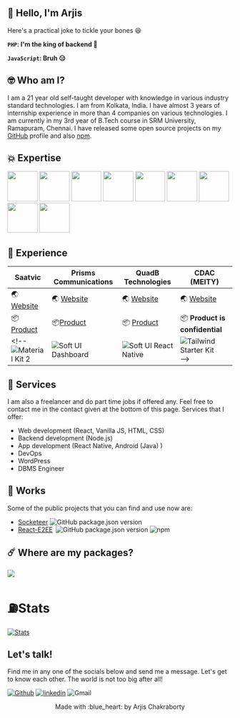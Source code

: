 ## :wave: Hello, I'm Arjis

Here's a practical joke to tickle your bones :laughing:

__```PHP```: I'm the king of backend 👑__

__```JavaScript```: Bruh 😑__


## :nerd_face: Who am I?

I am a 21 year old self-taught developer with knowledge in various industry standard technologies. I am from Kolkata, India. I have almost 3 years of internship experience in more than 4 companies on various technologies. I am currently in my 3rd year of B.Tech course in SRM University, Ramapuram, Chennai. I have released some open source projects on my [GitHub](https://github.com/Arjis2020) profile and also [npm](https://nmpjs.com/~chatereum).

## :boom: Expertise

<p>
  <img src="https://s3.amazonaws.com/creativetim_bucket/tim_static_images/presentation-page/vue.jpg" width="67.5px" />
  <img src="https://s3.amazonaws.com/creativetim_bucket/tim_static_images/presentation-page/angular.jpg" width="67.5px" />
  <img src="https://s3.amazonaws.com/creativetim_bucket/tim_static_images/presentation-page/react.jpg" width="67.5px" />
  <img src="https://s3.amazonaws.com/creativetim_bucket/tim_static_images/presentation-page/bootstrap.jpg" width="67.5px" />
  <img src="https://s3.amazonaws.com/creativetim_bucket/tim_static_images/presentation-page/sass.jpg" width="67.5px" />
  <img src="https://s3.amazonaws.com/creativetim_bucket/tim_static_images/presentation-page/ps.jpg" width="67.5px" />
  <img src="https://s3.amazonaws.com/creativetim_bucket/tim_static_images/presentation-page/sketch.jpg" width="67.5px" />
  <img src="https://s3.amazonaws.com/creativetim_bucket/tim_static_images/presentation-page/figma.jpg" width="67.5px" />
  <img src="https://s3.amazonaws.com/creativetim_bucket/tim_static_images/presentation-page/icon-laravel.jpg" width="67.5px" />
</p>

## :briefcase: Experience

Saatvic | Prisms Communications | QuadB Technologies | CDAC (MEITY)
-------------- | ----------------- | -------------------- | ---------------------
:earth_asia: [Website](https://in.linkedin.com/company/saatvic-software-solutions-private-limited) | :earth_asia: [Website](https://www.prismcommunications.com/) | :earth_asia: [Website](http://www.quadbtech.com/) | :earth_asia: [Website](https://www.cdac.in)
:package: [Product](https://play.google.com/store/apps/details?id=com.india.SnapTok) | :package:[Product](https://play.google.com/store/apps/details?id=com.prisms.topschool) | :package: [Product](https://play.google.com/store/apps/details?id=com.finstreet.crypto_trainer) | :package: **Product is confidential**
<!-- ![Material Kit 2](https://s3.amazonaws.com/creativetim_bucket/products/38/original/material-kit.jpg?1633601280) | ![Soft UI Dashboard](https://s3.amazonaws.com/creativetim_bucket/products/450/original/opt_sd_free_thumbnail.jpg?1617715816) | ![Soft UI React Native](https://s3.amazonaws.com/creativetim_bucket/products/490/original/opt_soft_ui_react_native_thumbnail.jpg?1625576346)| ![Tailwind Starter Kit](https://raw.githubusercontent.com/creativetimofficial/public-assets/master/creative-tim/opt_tsp_tailwindcss_thumbnail.jpg) -->

## :tophat: Services

I am also a freelancer and do part time jobs if offered any. Feel free to contact me in the contact given at the bottom of this page. Services that I offer:

- Web development (React, Vanilla JS, HTML, CSS)
- Backend development (Node.js)
- App development (React Native, Android (Java) )
- DevOps
- WordPress
- DBMS Engineer

## :rocket: Works

Some of the public projects that you can find and use now are:

- [Socketeer](https://github.com/Arjis2020/socketeer)&nbsp;![GitHub package.json version](https://img.shields.io/github/package-json/v/Arjis2020/socketeer)
- [React-E2EE](https://github.com/Arjis2020/react-e2ee)&ensp;![GitHub package.json version](https://img.shields.io/github/package-json/v/Arjis2020/react-e2ee)&nbsp;![npm](https://img.shields.io/npm/dw/@chatereum/react-e2ee)

## :comet: Where are my packages?

<a href='https://www.npmjs.com/~chatereum'>
<!--     <p align='center'> -->
        <img src='https://upload.wikimedia.org/wikipedia/commons/thumb/d/db/Npm-logo.svg/80px-Npm-logo.svg.png' />
<!--     </p> -->
</a>

# ⛽Stats
[![Stats](https://github-readme-stats.vercel.app/api?username=Arjis2020&count_private=true&show_icons=true&theme=tokyonight)](https://github.com/anuraghazra/github-readme-stats)

## Let's talk!

Find me in any one of the socials below and send me a message. Let's get to know each other. The world is not too big after all!

[<img alt="Github" src="https://img.shields.io/badge/GitHub-%2312100E.svg?style=for-the-badge&logo=Github&logoColor=white" />](https://github.com/Arjis2020) [<img alt="linkedin" src="https://img.shields.io/badge/linkedin-%230077B5.svg?style=for-the-badge&logo=linkedin&logoColor=white" />](https://www.linkedin.com/in/arjis-chakraborty-b3227721a/) <img alt="Gmail" src="https://img.shields.io/badge/Gmail-D14836?label=arjis.chakraborty@gmail.com&style=for-the-badge&logo=gmail&logoColor=white" />

<p align="center"> Made with :blue_heart: by Arjis Chakraborty </p>

